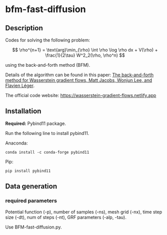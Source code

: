 # bfm-fast-diffusion

## Description

Codes for solving the following problem:

$$
\rho^{n+1} = \text{arg}\min_{\rho} \int \rho \log \rho dx + V(\rho) + \frac{1}{2\tau} W^2_2(\rho, \rho^n)
$$

using the back-and-forth method (BFM).

Details of the algorithm can be found in this paper: [The back-and-forth method for Wasserstein gradient flows,
Matt Jacobs, Wonjun Lee, and Flavien Léger](https://arxiv.org/pdf/2011.08151.pdf).

The official code website: https://wasserstein-gradient-flows.netlify.app



## Installation

**Required:** Pybind11 package.

Run the following line to install pybind11.

Anaconda:
```
conda install -c conda-forge pybind11
```

Pip:
```
pip install pybind11
```

## Data generation
### required parameters 
Potential function (-p), number of samples (-ns), mesh grid (-nx), time step size (-dt), num of steps (-nt), GRF parameters (-alp, -tau).

Use BFM-fast-diffusion.py.
